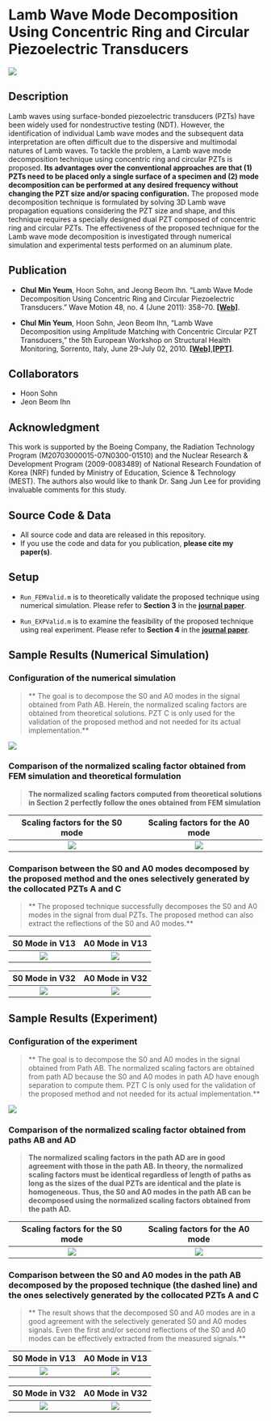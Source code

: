 # Lamb Wave Mode Decomposition Using Concentric Ring and Circular Piezoelectric Transducers

![](post/overview.jpg)

## Description
Lamb waves using surface-bonded piezoelectric transducers (PZTs) have been widely used for nondestructive testing (NDT). However, the identification of individual Lamb wave modes and the subsequent data interpretation are often difficult due to the dispersive and multimodal natures of Lamb waves. To tackle the problem, a Lamb wave mode decomposition technique using concentric ring and circular PZTs is proposed. **Its advantages over the conventional approaches are that (1) PZTs need to be placed only a single surface of a specimen and (2) mode decomposition can be performed at any desired frequency without changing the PZT size and/or spacing configuration.** The proposed mode decomposition technique is formulated by solving 3D Lamb wave propagation equations considering the PZT size and shape, and this technique requires a specially designed dual PZT composed of concentric ring and circular PZTs. The effectiveness of the proposed technique for the Lamb wave mode decomposition is investigated through numerical simulation and experimental tests performed on an aluminum plate. 

## Publication

* **Chul Min Yeum**, Hoon Sohn, and Jeong Beom Ihn. “Lamb Wave Mode Decomposition Using Concentric Ring and Circular Piezoelectric Transducers.” Wave Motion 48, no. 4 (June 2011): 358–70. [**[Web]**](http://www.sciencedirect.com/science/article/pii/S0165212511000102).

* **Chul Min Yeum**, Hoon Sohn, Jeon Beom Ihn, “Lamb Wave Decomposition using Amplitude Matching with Concentric Circular PZT Transducers,” the 5th European Workshop on Structural Health Monitoring, Sorrento, Italy, June 29-July 02, 2010. [**[Web]**](https://goo.gl/MeI0S6),[**[PPT]**](http://chulminy.github.io/cv/Files/Conference/2010_EWSHM_PPT.pdf).    

## Collaborators

* Hoon Sohn
* Jeon Beom Ihn

## Acknowledgment
This work is supported by the Boeing Company, the Radiation Technology Program (M20703000015-07N0300-01510) and the Nuclear Research & Development Program (2009-0083489) of National Research Foundation of Korea (NRF) funded by Ministry of Education, Science & Technology (MEST). The authors also would like to thank Dr. Sang Jun Lee for providing invaluable comments for this study.

## Source Code & Data
* All source code and data are released in this repository. 
* If you use the code and data for you publication, **please cite my paper(s)**.

## Setup
* `Run_FEMValid.m` is to theoretically validate the proposed technique using numerical simulation. Please refer to **Section 3** in the [**journal paper**](http://www.sciencedirect.com/science/article/pii/S0165212511000102).

* `Run_EXPValid.m` is to examine the feasibility of the proposed technique using real experiment. Please refer to **Section 4** in the [**journal paper**](http://www.sciencedirect.com/science/article/pii/S0165212511000102).

## Sample Results (Numerical Simulation)

### Configuration of the numerical simulation
> ** The goal is to decompose the S0 and A0 modes in the signal obtained from Path AB. Herein, the normalized scaling factors are obtained from theoretical solutions. PZT C is only used for the validation of the proposed method and not needed for its actual implementation.**  

![](post/FEM_Overview.jpg)


### Comparison of the normalized scaling factor obtained from FEM simulation and theoretical formulation

> **The normalized scaling factors computed from theoretical solutions in Section 2 perfectly follow the ones obtained from FEM simulation**  

Scaling factors for the S0 mode |  Scaling factors for the A0 mode  
:------------------------------:|:-------------------------:
![](post/FEM_ScalingA0.jpg)     |  ![](post/FEM_ScalingS0.jpg)


### Comparison between the S0 and A0 modes decomposed by the proposed method and the ones selectively generated by the collocated PZTs A and C
> ** The proposed technique successfully decomposes the S0 and A0 modes in the signal from dual PZTs. The proposed method can also extract the reflections of the S0 and A0 modes.**

S0 Mode in V13 				    |  A0 Mode in V13  
:------------------------------:|:-------------------------:
![](post/FEM_S0_V13.jpg)     	|  ![](post/FEM_A0_V13.jpg)


S0 Mode in V32 				    |  A0 Mode in V32  
:------------------------------:|:-------------------------:
![](post/FEM_S0_V32.jpg)     	|  ![](post/FEM_A0_V32.jpg)


## Sample Results (Experiment)

### Configuration of the experiment
> ** The goal is to decompose the S0 and A0 modes in the signal obtained from Path AB. The normalized scaling factors are obtained from path AD because the S0 and A0 modes in path AD have enough separation to compute them. PZT C is only used for the validation of the proposed method and not needed for its actual implementation.**  

![](post/EXP_Overview.jpg)

### Comparison of the normalized scaling factor obtained from paths AB and AD

> **The normalized scaling factors in the path AD are in good agreement with those in the path AB. In theory, the normalized scaling factors must be identical regardless of length of paths as long as the sizes of the dual PZTs are identical and the plate is homogeneous. Thus, the S0 and A0 modes in the path AB can be decomposed using the normalized scaling factors obtained from the path AD.**  

Scaling factors for the S0 mode |  Scaling factors for the A0 mode  
:------------------------------:|:-------------------------:
![](post/EXP_ScalingS0.jpg)     |  ![](post/EXP_ScalingA0.jpg)


### Comparison between the S0 and A0 modes in the path AB decomposed by the proposed technique (the dashed line) and the ones selectively generated by the collocated PZTs A and C

> ** The result shows that the decomposed S0 and A0 modes are in a good agreement with the selectively generated S0 and A0 modes signals. Even the first and/or second reflections of the S0 and A0 modes can be effectively extracted from the measured signals.** 

S0 Mode in V13 				    |  A0 Mode in V13  
:------------------------------:|:-------------------------:
![](post/EXP_AB_S0_V13.jpg)     |  ![](post/EXP_AB_A0_V13.jpg)

S0 Mode in V32 				    |  A0 Mode in V32  
:------------------------------:|:-------------------------:
![](post/EXP_AB_S0_V32.jpg)     |  ![](post/EXP_AB_A0_V32.jpg)

